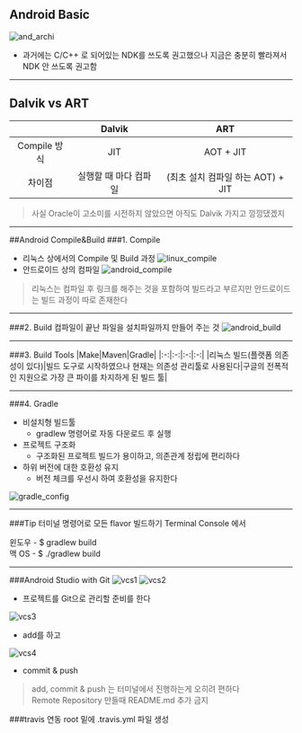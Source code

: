 ## Android Basic

![and_archi](https://github.com/Ekutz/Fast_Campus_JS/blob/master/170123/imgs/Android_architecture.png?raw=true)
- 과거에는 C/C++ 로 되어있는 NDK를 쓰도록 권고했으나 지금은 충분히 빨라져서 NDK 안 쓰도록 권고함

---
## Dalvik vs ART
||Dalvik|ART|
|:-:|:-:|:-:|
|Compile 방식|JIT|AOT + JIT|
|차이점|실행할 때 마다 컴파일|(최초 설치 컴파일 하는 AOT) + JIT|

>사실 Oracle이 고소미를 시전하지 않았으면 아직도 Dalvik 가지고 낑낑댔겠지

---
##Android Compile&Build
###1. Compile
- 리눅스 상에서의 Compile 및 Build 과정
![linux_compile](https://github.com/Ekutz/Fast_Campus_JS/blob/master/170123/imgs/Linux_Compile.png?raw=true)
- 안드로이드 상의 컴파일
![android_compile](https://github.com/Ekutz/Fast_Campus_JS/blob/master/170123/imgs/Android_Compile.png?raw=true)

>리눅스는 컴파일 후 링크를 해주는 것을 포함하여 빌드라고 부르지만 안드로이드는 빌드 과정이 따로 존재한다

---

###2. Build
컴파일이 끝난 파일을 설치파일까지 만들어 주는 것
![android_build](https://github.com/Ekutz/Fast_Campus_JS/blob/master/170123/imgs/Android_Build.png?raw=true)

---

###3. Build Tools
|Make|Maven|Gradle|
|:-:|:-:|:-:|:-:|
|리눅스 빌드(플랫폼 의존성이 있다)|빌드 도구로 시작하였으나 현재는 의존성 관리툴로 사용된다|구글의 전폭적인 지원으로 가장 큰 파이를 차지하게 된 빌드 툴|

---

###4. Gradle
- 비설치형 빌드툴
	- gradlew 명령어로 자동 다운로드 후 실행
- 프로젝트 구조화
	- 구조화된 프로젝트 빌드가 용이하고, 의존관계 정립에 편리하다
- 하위 버전에 대한 호환성 유지
	- 버전 체크를 우선시 하여 호환성을 유지한다

![gradle_config](https://github.com/Ekutz/Fast_Campus_JS/blob/master/170123/imgs/gradle_config.png?raw=true)


---

###Tip
터미널 명령어로 모든 flavor 빌드하기
Terminal Console 에서

윈도우 - $ gradlew build  
맥 OS - $ ./gradlew build

---

###Android Studio with Git
![vcs1](https://github.com/Ekutz/Fast_Campus_JS/blob/master/170123/imgs/vcs1.png?raw=true)
![vcs2](https://github.com/Ekutz/Fast_Campus_JS/blob/master/170123/imgs/vcs2.png?raw=true)

- 프로젝트를 Git으로 관리할 준비를 한다

![vcs3](https://github.com/Ekutz/Fast_Campus_JS/blob/master/170123/imgs/vcs3.png?raw=true)

- add를 하고

![vcs4](https://github.com/Ekutz/Fast_Campus_JS/blob/master/170123/imgs/vcs4.png?raw=true)

- commit & push

>add, commit & push 는 터미널에서 진행하는게 오히려 편하다  
>Remote Repository 만들때 README.md 추가 금지

###travis 연동
root 밑에 .travis.yml 파일 생성

